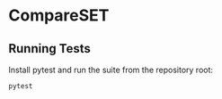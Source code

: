 # CompareSET

## Running Tests

Install pytest and run the suite from the repository root:

```bash
pytest
```
